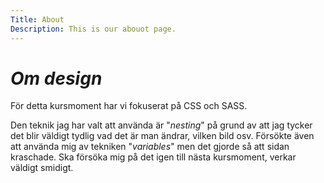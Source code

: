 ```yaml
---
Title: About
Description: This is our abouot page.
---
```


*_Om design_*
==========================

För detta kursmoment har vi fokuserat på CSS och SASS.

Den teknik jag har valt att använda är "*_nesting_*" på grund av att jag tycker det blir väldigt tydlig vad det är man ändrar, vilken bild osv.  Försökte även att använda mig av tekniken "*_variables_*" men det gjorde så att sidan kraschade. Ska försöka mig på det igen till nästa kursmoment, verkar väldigt smidigt.

